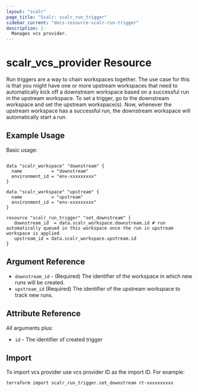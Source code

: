 ```yaml
---
layout: "scalr"
page_title: "Scalr: scalr_run_trigger"
sidebar_current: "docs-resource-scalr-run-trigger"
description: |-
  Manages vcs provider.
---
```


# scalr_vcs_provider Resource

Run triggers are a way to chain workspaces together. 
The use case for this is that you might have one or more upstream workspaces that need to automatically kick off a downstream workspace based on a successful run in the upstream workspace. 
To set a trigger, go to the downstream workspace and set the upstream workspace(s). 
Now, whenever the upstream workspace has a successful run, the downstream workspace will automatically start a run. 

## Example Usage

Basic usage:

```hcl

data "scalr_workspace" "downstream" {
  name           = "downstream"
  environment_id = "env-xxxxxxxxx"
}

data "scalr_workspace" "upstream" {
  name           = "upstream"
  environment_id = "env-xxxxxxxxx"
}

resource "scalr_run_trigger" "set_downstream" {
   downstream_id  = data.scalr_workspace.downstream.id # run automatically queued in this workspace once the run in upstream workspace is applied
   upstream_id = data.scalr_workspace.upstream.id
}
```

## Argument Reference

* `downstream_id` - (Required) The identifier of the workspace in which new runs will be created.
* `upstream_id` (Required) The identifier of the upstream workspace to track new runs.


## Attribute Reference

All arguments plus:

* `id` - The identifier of created trigger

## Import

To import vcs provider use vcs provider ID as the import ID. For example:
```shell
terraform import scalr_run_trigger.set_downstream rt-xxxxxxxxxx
```
